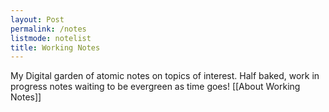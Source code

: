 ```yaml
---
layout: Post
permalink: /notes
listmode: notelist
title: Working Notes
---
```


My Digital garden of atomic notes on topics of interest. Half baked, work in progress notes waiting to be evergreen as time goes! [[About Working Notes]]